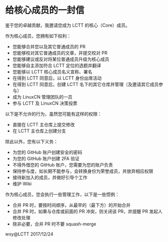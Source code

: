 给核心成员的一封信
===================

鉴于您的卓越贡献，我邀请您成为 LCTT 的核心（Core）成员。

作为核心成员，您拥有如下权利：

- 您能够合并您以及其它普通成员的 PR
- 您能够校对其它普通成员的文章，并提交校对 PR
- 您能够建议或反对将某位普通成员升级为核心成员
- 您能够自主添加符合 LCTT 定位的选题并翻译
- 您能够以 LCTT 核心成员名义宣称、署名
- 在得到 LCTT 同意后，以 LCTT 身份出席活动
- 在得到 LCTT 同意后，创建 LCTT 名下的其它仓库并管理（及邀请其它成员参与）
- 成为 LinuxCN 管理团队的一员
- 参与 LCTT 及 LinuxCN 决策投票

以下是不允许的行为，虽然您可能有这样的权限：

- 直接在 LCTT 主仓库上提交修改
- 在 LCTT 主仓库上创建分支
 
除此以外，您有以下义务：

- 为您的 GitHub 账户创建安全的密码
- 为您的 GitHub 账户创建 2FA 验证
- 不得外借您的 GitHub 账户，您需要为您的账户负责
- 保持参与度，如长期不能参与，会转换身份为荣誉成员，并放弃相应权限
- 接待新加入的成员，并做好引导个工作
- 维护 Wiki

作为核心成员，您会执行一些管理工作，以下是一些惯例：

- 合并 PR 时，要按时间顺序，从最早的（最下方）的开始合并
- 合并 PR 时，如果与仓库或前面的 PR 冲突，则关闭该 PR，并提醒 PR 发起人修改处理
- 除非必要，合并 PR 时不要 squash-merge

wxy@LCTT 
2017/12/24
